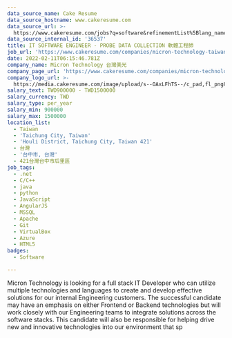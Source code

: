 ```yaml
---
data_source_name: Cake Resume
data_source_hostname: www.cakeresume.com
data_source_url: >-
  https://www.cakeresume.com/jobs?q=software&refinementList%5Blang_name%5D%5B0%5D=English&refinementList%5Bsalary_type%5D=per_year&range%5Bsalary_range%5D%5Bmin%5D=1000000&page=2
data_source_internal_id: '36537'
title: IT SOFTWARE ENGINEER - PROBE DATA COLLECTION 軟體工程師
job_url: 'https://www.cakeresume.com/companies/micron-technology-taiwan/jobs/5f0ef9'
date: 2022-02-11T06:15:46.781Z
company_name: Micron Technology 台灣美光
company_page_url: 'https://www.cakeresume.com/companies/micron-technology-taiwan'
company_logo_url: >-
  https://media.cakeresume.com/image/upload/s--OAxLFhTS--/c_pad,fl_png8,h_200,w_200/v1599703094/soca7cpy9d8z6sh3ith7.png
salary_text: TWD900000 - TWD1500000
salary_currency: TWD
salary_type: per_year
salary_min: 900000
salary_max: 1500000
location_list:
  - Taiwan
  - 'Taichung City, Taiwan'
  - 'Houli District, Taichung City, Taiwan 421'
  - 台灣
  - '台中市, 台灣'
  - 421台灣台中市后里區
job_tags:
  - .net
  - C/C++
  - java
  - python
  - JavaScript
  - AngularJS
  - MSSQL
  - Apache
  - Git
  - VirtualBox
  - Azure
  - HTML5
badges:
  - Software

---
```


Micron Technology is looking for a full stack IT Developer who can utilize multiple technologies and languages to create and develop effective solutions for our internal Engineering customers. The successful candidate may have an emphasis on either Frontend or Backend technologies but will work closely with our Engineering teams to integrate solutions across the software stacks. This candidate will also be responsible for helping drive new and innovative technologies into our environment that sp